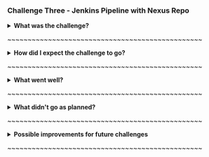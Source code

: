 ### Challenge Three - Jenkins Pipeline with Nexus Repo 

<details><b><summary>What was the challenge?</b></summary>
<p>

>The task was to create a Jenkins pipeline that took this [app](https://gitlab.com/qacdevops/nbs-challenge-3) and on every push to the github repository, tested the app, created the docker image and pushed the image to a Nexus repository.

:raised_eyebrow:

</p>
</details>

<p>~~~~~~~~~~~~~~~~~~~~~~~~~~~~~~~~~~~~~~~~~~~~~~~~</p>

<details><b><summary>How did I expect the challenge to go? </b></summary>
<p>
  
>I thought that this week's challenge might be the hardest yet because the week had felt quite heavy; I kept up with the tuturoials and understood the concepts we had discussed, but fallen behind with the afternoon tasks.  That made me feel I was was missing the meaning of what I was doing and just going through the motions.

>But when I read the challenge itself it seemed fairly straightforward (like all the challenges so far, when they haven't been!)

</p>
</details>

<p>~~~~~~~~~~~~~~~~~~~~~~~~~~~~~~~~~~~~~~~~~~~~~~~~</p>

<details><b><summary>What went well?</b></summary>
  
<p>

>xxxxx

</p>
</details>

<p>~~~~~~~~~~~~~~~~~~~~~~~~~~~~~~~~~~~~~~~~~~~~~~~~</p>

<details><b><summary>What didn't go as planned?</b></summary>
<p>

>xxxxx

</p>
</details>

<p>~~~~~~~~~~~~~~~~~~~~~~~~~~~~~~~~~~~~~~~~~~~~~~~~</p>

<details><b><summary>Possible improvements for future challenges</b></summary>
  
<p>

>Try to keep up with the the afternoon tasks and shout if I need help - I may not be as far behind others as I think, so my questions could still be relevant to them too.

</p>
</details>

<p>~~~~~~~~~~~~~~~~~~~~~~~~~~~~~~~~~~~~~~~~~~~~~~~~</p>
